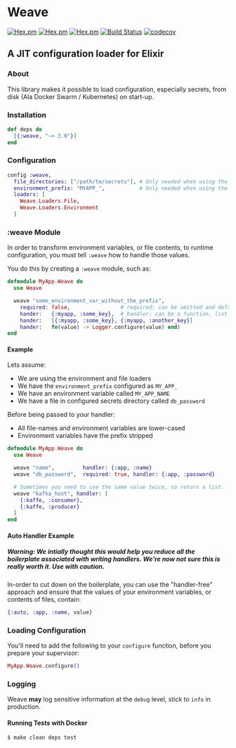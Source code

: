 # Weave

[![Hex.pm](https://img.shields.io/hexpm/v/weave.svg)](https://hex.pm/packages/weave)
[![Hex.pm](https://img.shields.io/hexpm/l/weave.svg)](https://hex.pm/packages/weave)
[![Hex.pm](https://img.shields.io/hexpm/dw/weave.svg)](https://hex.pm/packages/weave)
[![Build Status](https://travis-ci.org/GT8Online/weave.svg?branch=master)](https://travis-ci.org/GT8Online/weave)
[![codecov](https://codecov.io/gh/GT8Online/weave/branch/master/graph/badge.svg)](https://codecov.io/gh/GT8Online/weave)

## A JIT configuration loader for Elixir

### About

This library makes it possible to load configuration, especially secrets, from disk (Ala Docker Swarm / Kubernetes) on start-up.

### Installation

```elixir
def deps do
  [{:weave, "~> 3.0"}]
end
```

### Configuration

```elixir
config :weave,
  file_directories: ["/path/to/secrets"], # Only needed when using the File loader
  environment_prefix: "MYAPP_",           # Only needed when using the Environment loader
  loaders: [
    Weave.Loaders.File,
    Weave.Loaders.Environment
  ]
```

### :weave Module

In order to transform environment variables, or file contents, to runtime configuration, you must tell `:weave` how to handle those values.

You do this by creating a `:weave` module, such as:

```elixir
defmodule MyApp.Weave do
  use Weave

  weave "some_environment_var_without_the_prefix",
    required: false,                # required: can be omitted and defaults to false
    hander:   {:myapp, :some_key},  # handler: can be a function, list or tuple
    hander:   [{:myapp, :some_key}, {:myapp, :another_key}]
    hander:   fn(value) -> Logger.configure(value) end)
end
```

#### Example

Lets assume:

* We are using the environment and file loaders
* We have the `environment_prefix` configured as `MY_APP_`
* We have an environment variable called `MY_APP_NAME`
* We have a file in configured secrets directory called `db_password`

Before being passed to your handler:

* All file-names and environment variables are lower-cased
* Environment variables have the prefix stripped

```elixir
defmodule MyApp.Weave do
  use Weave

  weave "name",         handler: {:app, :name}
  weave "db_password",  required: true, handler: {:app, :password}

  # Sometimes you need to use the same value twice, so return a list.
  weave "kafka_host", handler: [
    {:kaffe, :consumer},
    {:kaffe, :producer}
  ]
end
```

#### Auto Handler Example

##### Warning: We intially thought this would help you reduce all the boilerplate associated with writing handlers. We're now not sure this is really worth it. Use with caution.

In-order to cut down on the boilerplate, you can use the "handler-free" approach and ensure that the values of your environment variables, or contents of files, contain:

```elixir
{:auto, :app, :name, value}
```

### Loading Configuration

You'll need to add the following to your `configure` function, before you prepare your supervisor:

```elixir
MyApp.Weave.configure()
```

### Logging

Weave **may** log sensitive information at the `debug` level, stick to `info` in production.

#### Running Tests with Docker

```shell
$ make clean deps test
```
